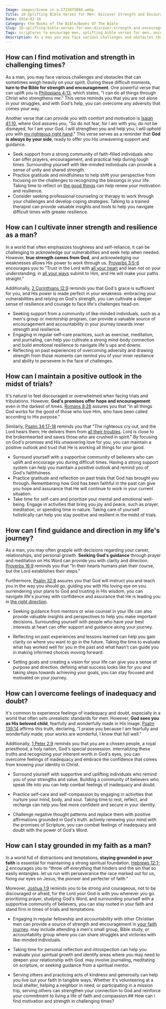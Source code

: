 ```yaml
---
Image: images/Scene in a-1715875060.webp
Title: 10 Uplifting Bible Verses for Men: Discover Strength and Encouragement in God's Word
Date: 2024-03-16
Category: the Books of the Bible/Books Of The Bible
Slug: 10-uplifting-bible-verses-for-men-discover-strength-and-encouragement-in-gods-word
Tags: scriptures to encourage men, uplifting bible verses for men, encouraging bible verses for men, bible verses to encourage men, motivational bible verses for men, encouraging scriptures for men, bible verse to encourage man, bible words of encouragement for men, encouraging verses for men, bible verses for men's strength, the books of the bible, books of the bible
Description: As a man you may face various challenges and obstacles that can sometimes weigh heavily on your spirit During these difficult moments turn to the Bible for strength and encouragement One powerful verse that can uplift you is Philippians 413 which states I can do all things through Christ who
---
```




## How can I find motivation and strength in challenging times?

As a man, you may face various challenges and obstacles that can sometimes weigh heavily on your spirit. During these difficult moments, **turn to the Bible for strength and encouragement**. One powerful verse that can uplift you is [Philippians 4:13](https://www.bibleref.com/Philippians/4/Philippians-4-13.html), which states, "I can do all things through Christ who strengthens me." This verse reminds you that you are not alone in your struggles, and with God's help, you can overcome any adversity that comes your way.

Another verse that can provide you with comfort and motivation is [Isaiah 41:10](https://www.bibleref.com/Isaiah/41/Isaiah-41-10.html), where God assures you, "So do not fear, for I am with you; do not be dismayed, for I am your God. I will strengthen you and help you; I will uphold you with [my righteous right hand](/top-bible-books-for-strengthening-faith-during-struggles)." This verse serves as a reminder that **God is always by your side**, ready to offer you His unwavering support and guidance.

- Seek support from a strong community of faith-filled individuals who can offer prayers, encouragement, and practical help during tough times. Surrounding yourself with like-minded individuals can provide a sense of unity and shared strength.
- Practice gratitude and mindfulness to help shift your perspective from focusing on the challenges to recognizing the blessings in your life. Taking time to reflect on [the good things](/5-powerful-prayers-for-overcoming-feelings-of-overwhelm) can help renew your motivation and resilience.
- Consider seeking professional counseling or therapy to work through your challenges and develop coping strategies. Talking to a trained therapist can provide valuable insights and tools to help you navigate difficult times with greater resilience.

## How can I cultivate inner strength and resilience as a man?

In a world that often emphasizes toughness and self-reliance, it can be challenging to acknowledge our vulnerabilities and seek help when needed. However, **true strength comes from God**, and acknowledging our weaknesses allows His power to work through us. [Proverbs 3:5-6](https://www.bibleref.com/Proverbs/3/Proverbs-3-5.html) encourages you to "Trust in the Lord with [all your heart](/5-powerful-prayers-for-trust-in-god-strengthen-your-faith-today) and lean not on your understanding; in [all your ways](/ultimate-guide-praying-for-wisdom-and-guidance-from-god) submit to Him, and He will make your paths straight."

Additionally, [2 Corinthians 12:9](https://www.bibleref.com/2-Corinthians/12/2-Corinthians-12-9.html) reminds you that God's grace is sufficient for you, and His power is made perfect in your weakness.  embracing your vulnerabilities and relying on God's strength, you can cultivate a deeper sense of resilience and courage to face life's challenges head-on.

- Seeking support from a community of like-minded individuals, such as a men's group or mentorship program, can provide a valuable source of encouragement and accountability in your journey towards inner strength and resilience.
- Engaging in regular self-care practices, such as exercise, meditation, and journaling, can help you cultivate a strong mind-body connection and build emotional resilience to navigate life's ups and downs.
- Reflecting on past experiences of overcoming adversity and drawing strength from those moments can remind you of your inner resilience and ability to persevere in the face of challenges.

## How can I maintain a positive outlook in the midst of trials?

It's natural to feel discouraged or overwhelmed when facing trials and tribulations. However, **God's promises offer hope and encouragement** even in the darkest of times. [Romans 8:28](https://www.bibleref.com/Romans/8/Romans-8-28.html) assures you that "in all things God works for the good of those who love Him, who have been called according to His purpose."

Similarly, [Psalm 34:17-18](https://www.bibleref.com/Psalm/34/Psalm-34-17.html) reminds you that "The righteous cry out, and the Lord hears them; He delivers them from [all their troubles](/5-powerful-prayers-for-overcoming-feelings-of-overwhelm).  Lord is close to the brokenhearted and saves those who are crushed in spirit." By focusing on God's promises and His unwavering love for you, you can maintain a positive outlook and trust that He is working all things for your good.

- Surround yourself with a supportive community of believers who can uplift and encourage you during difficult times. Having a strong support system can help you maintain a positive outlook and remind you of God's faithfulness.
- Practice gratitude and reflection on past trials that God has brought you through. Remembering how God has been faithful in the past can give you hope and assurance that He will continue to work in your current situation.
- Take time for self-care and prioritize your mental and emotional well-being. Engage in activities that bring you joy and peace, such as prayer, meditation, or spending time in nature. Taking care of yourself holistically can help you stay positive and resilient in the midst of trials.

## How can I find guidance and direction in my life's journey?

As a man, you may often grapple with decisions regarding your career, relationships, and personal growth. **Seeking God's guidance** through prayer and meditation on His Word can provide you with clarity and direction. [Proverbs 16:9](https://www.bibleref.com/Proverbs/16/Proverbs-16-9.html) reminds you that "In their hearts humans plan their course, but the Lord establishes their steps."

Furthermore, [Psalm 32:8](https://www.bibleref.com/Psalm/32/Psalm-32-8.html) assures you that God will instruct you and teach you in the way you should go, guiding you with His loving eye on you.  surrendering your plans to God and trusting in His wisdom, you can navigate life's journey with confidence and assurance that He is leading you in [the right direction](/powerful-ways-to-pray-for-someone-a-christians-guide-to-intercessory-power).

- Seeking guidance from mentors or wise counsel in your life can also provide valuable insights and perspectives to help you make important decisions. Surrounding yourself with people who have your best interests at heart can offer support and guidance along your journey.

- Reflecting on past experiences and lessons learned can help you gain clarity on where you want to go in the future. Taking the time to evaluate what has worked well for you in the past and what hasn't can guide you in making informed choices moving forward.

- Setting goals and creating a vision for your life can give you a sense of purpose and direction.  defining what success looks like for you and taking steps towards achieving your goals, you can stay focused and motivated on your journey.

## How can I overcome feelings of inadequacy and doubt?

It's common to experience feelings of inadequacy and doubt, especially in a world that often sets unrealistic standards for men. However, **God sees you as His beloved child**, fearfully and wonderfully made in His image. [Psalm 139:14](https://www.bibleref.com/Psalm/139/Psalm-139-14.html) affirms this truth, declaring, "I praise you because I am fearfully and wonderfully made; your works are wonderful, I know that full well."

Additionally, [1 Peter 2:9](https://www.bibleref.com/1-Peter/2/1-Peter-2-9.html) reminds you that you are a chosen people, a royal priesthood, a holy nation, God's special possession.  internalizing these truths and recognizing your inherent worth in God's eyes, you can overcome feelings of inadequacy and embrace the confidence that comes from knowing your identity in Christ.

- Surround yourself with supportive and uplifting individuals who remind you of your strengths and value. Building a community of believers who speak life into you can help combat feelings of inadequacy and doubt.

- Practice self-care and self-compassion by engaging in activities that nurture your mind, body, and soul. Taking time to rest, reflect, and recharge can help you feel more confident and secure in your identity.

- Challenge negative thought patterns and replace them with positive affirmations grounded in God's truth.  actively renewing your mind with the promises of Scripture, you can combat feelings of inadequacy and doubt with the power of God's Word.

## How can I stay grounded in my faith as a man?

In a world full of distractions and temptations, **staying grounded in your faith** is essential for maintaining a strong spiritual foundation. [Hebrews 12:1-2](https://www.bibleref.com/Hebrews/12/Hebrews-12-1.html) encourages you to "throw off everything that hinders and the sin that so easily entangles.  let us run with perseverance the race marked out for us, fixing our eyes on Jesus, the pioneer and perfecter of faith."

Moreover, [Joshua 1:9](https://www.bibleref.com/Joshua/1/Joshua-1-9.html) reminds you to be strong and courageous, not to be discouraged or afraid, for the Lord your God is with you wherever you go.  prioritizing prayer, studying God's Word, and surrounding yourself with a supportive community of believers, you can stay rooted in your faith and stand firm in times of trials and temptations.

- Engaging in regular fellowship and accountability with other Christian men can provide a source of strength and encouragement in [your faith journey](/unveiling-the-power-of-bible-study-fellowship-bsf-a-comprehensive-guide-to-spiritual-growth).  may include attending a men's small group, Bible study, or accountability group where you can share struggles and victories with like-minded individuals.

- Taking time for personal reflection and introspection can help you evaluate your spiritual growth and identify areas where you may need to deepen your relationship with God.  may involve journaling, meditating on scripture, or seeking guidance from a spiritual mentor.

- Serving others and practicing acts of kindness and generosity can help you live out your faith in tangible ways. Whether it's volunteering at a local shelter, helping a neighbor in need, or participating in a mission trip, serving others can strengthen your connection to God and reinforce your commitment to living a life of faith and compassion.## How can I find motivation and strength in challenging times?